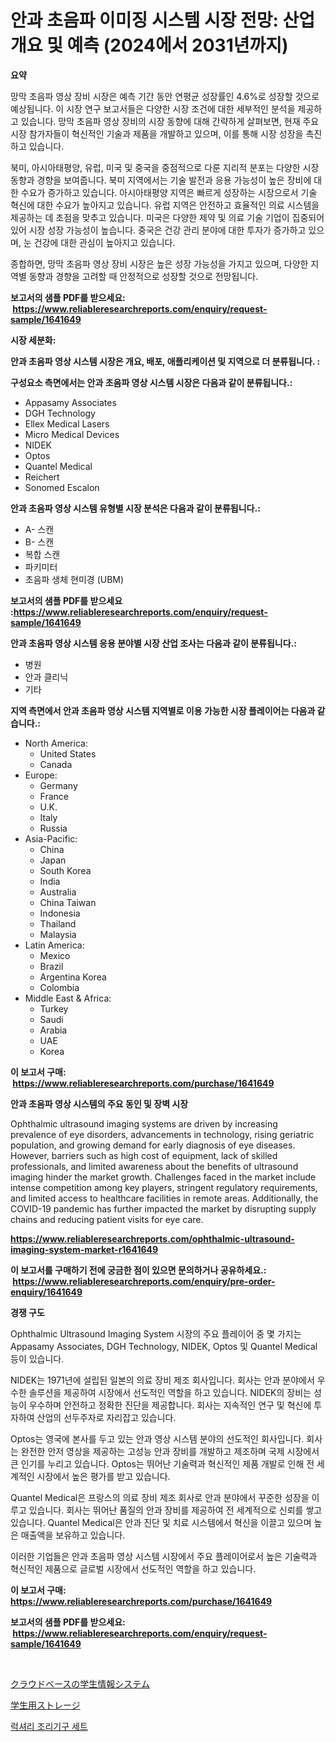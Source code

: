 <p><h1>안과 초음파 이미징 시스템 시장 전망: 산업 개요 및 예측 (2024에서 2031년까지)</h1></p><p><strong>요약</strong></p>
<p><p>망막 초음파 영상 장비 시장은 예측 기간 동안 연평균 성장률인 4.6%로 성장할 것으로 예상됩니다. 이 시장 연구 보고서들은 다양한 시장 조건에 대한 세부적인 분석을 제공하고 있습니다. 망막 초음파 영상 장비의 시장 동향에 대해 간략하게 살펴보면, 현재 주요 시장 참가자들이 혁신적인 기술과 제품을 개발하고 있으며, 이를 통해 시장 성장을 촉진하고 있습니다.</p><p>북미, 아시아태평양, 유럽, 미국 및 중국을 중점적으로 다룬 지리적 분포는 다양한 시장 동향과 경향을 보여줍니다. 북미 지역에서는 기술 발전과 응용 가능성이 높은 장비에 대한 수요가 증가하고 있습니다. 아시아태평양 지역은 빠르게 성장하는 시장으로서 기술 혁신에 대한 수요가 높아지고 있습니다. 유럽 지역은 안전하고 효율적인 의료 시스템을 제공하는 데 초점을 맞추고 있습니다. 미국은 다양한 제약 및 의료 기술 기업이 집중되어 있어 시장 성장 가능성이 높습니다. 중국은 건강 관리 분야에 대한 투자가 증가하고 있으며, 눈 건강에 대한 관심이 높아지고 있습니다.</p><p>종합하면, 망막 초음파 영상 장비 시장은 높은 성장 가능성을 가지고 있으며, 다양한 지역별 동향과 경향을 고려할 때 안정적으로 성장할 것으로 전망됩니다.</p></p>
<p><strong>보고서의 샘플 PDF를 받으세요: &nbsp;<a href="https://www.reliableresearchreports.com/enquiry/request-sample/1641649">https://www.reliableresearchreports.com/enquiry/request-sample/1641649</a></strong></p>
<p><strong>시장 세분화:</strong></p>
<p><strong> 안과 초음파 영상 시스템 시장은 개요, 배포, 애플리케이션 및 지역으로 더 분류됩니다. :</strong></p>
<p><strong>구성요소 측면에서는 안과 초음파 영상 시스템 시장은 다음과 같이 분류됩니다.:</strong></p>
<p><ul><li>Appasamy Associates</li><li>DGH Technology</li><li>Ellex Medical Lasers</li><li>Micro Medical Devices</li><li>NIDEK</li><li>Optos</li><li>Quantel Medical</li><li>Reichert</li><li>Sonomed Escalon</li></ul></p>
<p><strong> 안과 초음파 영상 시스템 유형별 시장 분석은 다음과 같이 분류됩니다.:</strong></p>
<p><ul><li>A- 스캔</li><li>B- 스캔</li><li>복합 스캔</li><li>파키미터</li><li>초음파 생체 현미경 (UBM)</li></ul></p>
<p><strong>보고서의 샘플 PDF를 받으세요 :<a href="https://www.reliableresearchreports.com/enquiry/request-sample/1641649">https://www.reliableresearchreports.com/enquiry/request-sample/1641649</a></strong></p>
<p><strong> 안과 초음파 영상 시스템 응용 분야별 시장 산업 조사는 다음과 같이 분류됩니다.:</strong></p>
<p><ul><li>병원</li><li>안과 클리닉</li><li>기타</li></ul></p>
<p><strong>지역 측면에서 안과 초음파 영상 시스템 지역별로 이용 가능한 시장 플레이어는 다음과 같습니다.:</strong></p>
<p><ul>
    <li>
        North America:
        <ul>
            <li>United States</li>
            <li>Canada</li>
        </ul>
    </li>
    <li>
        Europe:
        <ul>
            <li>Germany</li>
            <li>France</li>
            <li>U.K.</li>
            <li>Italy</li>
            <li>Russia</li>
        </ul>
    </li>
    <li>
        Asia-Pacific:
        <ul>
            <li>China</li>
            <li>Japan</li>
            <li>South Korea</li>
            <li>India</li>
            <li>Australia</li>
            <li>China Taiwan</li>
            <li>Indonesia</li>
            <li>Thailand</li>
            <li>Malaysia</li>
        </ul>
    </li>
    <li>
        Latin America:
        <ul>
            <li>Mexico</li>
            <li>Brazil</li>
            <li>Argentina Korea</li>
            <li>Colombia</li>
        </ul>
    </li>
    <li>
        Middle East & Africa:
        <ul>
            <li>Turkey</li>
            <li>Saudi</li>
            <li>Arabia</li>
            <li>UAE</li>
            <li>Korea</li>
        </ul>
    </li>
    </ul></p>
<p><strong>이 보고서 구매: &nbsp;<a href="https://www.reliableresearchreports.com/purchase/1641649">https://www.reliableresearchreports.com/purchase/1641649</a></strong></p>
<p><strong>안과 초음파 영상 시스템의 주요 동인 및 장벽 시장</strong></p>
<p><p>Ophthalmic ultrasound imaging systems are driven by increasing prevalence of eye disorders, advancements in technology, rising geriatric population, and growing demand for early diagnosis of eye diseases. However, barriers such as high cost of equipment, lack of skilled professionals, and limited awareness about the benefits of ultrasound imaging hinder the market growth. Challenges faced in the market include intense competition among key players, stringent regulatory requirements, and limited access to healthcare facilities in remote areas. Additionally, the COVID-19 pandemic has further impacted the market by disrupting supply chains and reducing patient visits for eye care.</p></p>
<p><strong><a href="https://www.reliableresearchreports.com/ophthalmic-ultrasound-imaging-system-market-r1641649">https://www.reliableresearchreports.com/ophthalmic-ultrasound-imaging-system-market-r1641649</a></strong></p>
<p><strong>이 보고서를 구매하기 전에 궁금한 점이 있으면 문의하거나 공유하세요.: &nbsp;<a href="https://www.reliableresearchreports.com/enquiry/pre-order-enquiry/1641649">https://www.reliableresearchreports.com/enquiry/pre-order-enquiry/1641649</a></strong></p>
<p><strong>경쟁 구도</strong></p>
<p><p>Ophthalmic Ultrasound Imaging System 시장의 주요 플레이어 중 몇 가지는 Appasamy Associates, DGH Technology, NIDEK, Optos 및 Quantel Medical 등이 있습니다.</p><p>NIDEK는 1971년에 설립된 일본의 의료 장비 제조 회사입니다. 회사는 안과 분야에서 우수한 솔루션을 제공하여 시장에서 선도적인 역할을 하고 있습니다. NIDEK의 장비는 성능이 우수하며 안전하고 정확한 진단을 제공합니다. 회사는 지속적인 연구 및 혁신에 투자하여 산업의 선두주자로 자리잡고 있습니다.</p><p>Optos는 영국에 본사를 두고 있는 안과 영상 시스템 분야의 선도적인 회사입니다. 회사는 완전한 안저 영상을 제공하는 고성능 안과 장비를 개발하고 제조하며 국제 시장에서 큰 인기를 누리고 있습니다. Optos는 뛰어난 기술력과 혁신적인 제품 개발로 인해 전 세계적인 시장에서 높은 평가를 받고 있습니다.</p><p>Quantel Medical은 프랑스의 의료 장비 제조 회사로 안과 분야에서 꾸준한 성장을 이루고 있습니다. 회사는 뛰어난 품질의 안과 장비를 제공하여 전 세계적으로 신뢰를 쌓고 있습니다. Quantel Medical은 안과 진단 및 치료 시스템에서 혁신을 이끌고 있으며 높은 매출액을 보유하고 있습니다.</p><p>이러한 기업들은 안과 초음파 영상 시스템 시장에서 주요 플레이어로서 높은 기술력과 혁신적인 제품으로 글로벌 시장에서 선도적인 역할을 하고 있습니다.</p></p>
<p><strong>이 보고서 구매: &nbsp; <a href="https://www.reliableresearchreports.com/purchase/1641649">https://www.reliableresearchreports.com/purchase/1641649</a></strong></p>
<p><strong>보고서의 샘플 PDF를 받으세요: &nbsp;<a href="https://www.reliableresearchreports.com/enquiry/request-sample/1641649">https://www.reliableresearchreports.com/enquiry/request-sample/1641649</a></strong><strong></strong></p>
<p>&nbsp;</p>
<p><p><a href="https://medium.com/@elihomenick1943/%E3%82%AF%E3%83%A9%E3%82%A6%E3%83%89%E3%83%99%E3%83%BC%E3%82%B9%E3%81%AE%E5%AD%A6%E7%94%9F%E6%83%85%E5%A0%B1%E3%82%B7%E3%82%B9%E3%83%86%E3%83%A0%E5%B8%82%E5%A0%B4%E8%A6%8F%E6%A8%A1-%E5%B8%82%E5%A0%B4%E5%8B%95%E5%90%91%E3%81%A8%E5%B8%82%E5%A0%B4%E4%BA%88%E6%B8%AC-2024%E5%B9%B4-2031%E5%B9%B4-3bc6ab421952">クラウドベースの学生情報システム</a></p><p><a href="https://medium.com/@lucasrandall2020/%E5%AD%A6%E7%94%9F%E7%94%A8%E3%82%B9%E3%83%88%E3%83%AC%E3%83%BC%E3%82%B8%E5%B8%82%E5%A0%B4%E3%81%AE%E8%A6%8F%E6%A8%A1%E3%81%AF-%E3%82%B0%E3%83%AD%E3%83%BC%E3%83%90%E3%83%AB%E7%94%A3%E6%A5%AD%E3%81%AB%E3%81%8A%E3%81%91%E3%82%8B%E6%9C%80%E9%81%A9%E3%81%AA%E3%83%9E%E3%83%BC%E3%82%B1%E3%83%86%E3%82%A3%E3%83%B3%E3%82%B0%E3%83%81%E3%83%A3%E3%83%8D%E3%83%AB%E3%82%92%E6%98%8E%E3%82%89%E3%81%8B%E3%81%AB%E3%81%99%E3%82%8B-db4fa5f2cd0b">学生用ストレージ</a></p><p><a href="https://medium.com/@juracy1980/%EA%B3%A0%EA%B8%89-%EC%9A%94%EB%A6%AC%EC%9A%A9%ED%92%88-%EC%84%B8%ED%8A%B8-%EC%8B%9C%EC%9E%A5-%EB%B6%84%EC%84%9D-cagr-%EC%8B%9C%EC%9E%A5-%EC%84%B8%EB%B6%84%ED%99%94-%EB%B0%8F-%EA%B8%80%EB%A1%9C%EB%B2%8C-%EC%82%B0%EC%97%85-%EA%B0%9C%EC%9A%94-8df391ae7b3b">럭셔리 조리기구 세트</a></p></p>